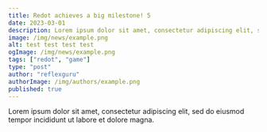 ```yaml
---
title: Redot achieves a big milestone! 5
date: 2023-03-01
description: Lorem ipsum dolor sit amet, consectetur adipiscing elit, sed do eiusmod tempor incididunt ut labore et dolore magna.
image: /img/news/example.png
alt: test test test test
ogImage: /img/news/example.png
tags: ["redot", "game"]
type: "post"
author: "reflexguru"
authorImage: /img/authors/example.png
published: true
---
```


Lorem ipsum dolor sit amet, consectetur adipiscing elit, sed do eiusmod tempor incididunt ut labore et dolore magna.
